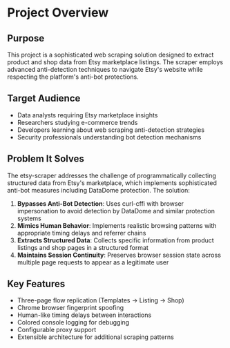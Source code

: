 # Project Overview

## Purpose

This project is a sophisticated web scraping solution designed to extract product and shop data from Etsy marketplace listings. The scraper employs advanced anti-detection techniques to navigate Etsy's website while respecting the platform's anti-bot protections.

## Target Audience

- Data analysts requiring Etsy marketplace insights
- Researchers studying e-commerce trends
- Developers learning about web scraping anti-detection strategies
- Security professionals understanding bot detection mechanisms

## Problem It Solves

The etsy-scraper addresses the challenge of programmatically collecting structured data from Etsy's marketplace, which implements sophisticated anti-bot measures including DataDome protection. The solution:

1. **Bypasses Anti-Bot Detection**: Uses curl-cffi with browser impersonation to avoid detection by DataDome and similar protection systems
2. **Mimics Human Behavior**: Implements realistic browsing patterns with appropriate timing delays and referrer chains
3. **Extracts Structured Data**: Collects specific information from product listings and shop pages in a structured format
4. **Maintains Session Continuity**: Preserves browser session state across multiple page requests to appear as a legitimate user

## Key Features

- Three-page flow replication (Templates → Listing → Shop)
- Chrome browser fingerprint spoofing
- Human-like timing delays between interactions
- Colored console logging for debugging
- Configurable proxy support
- Extensible architecture for additional scraping patterns